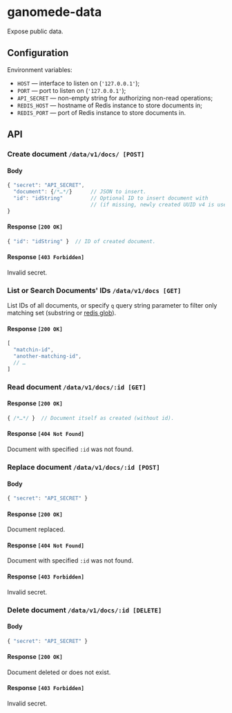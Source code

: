 # ganomede-data

Expose public data.

## Configuration

Environment variables:

* `HOST` — interface to listen on (`'127.0.0.1'`);
* `PORT` — port to listen on (`'127.0.0.1'`);
* `API_SECRET` — non-empty string for authorizing non-read operations;
* `REDIS_HOST` — hostname of Redis instance to store documents in;
* `REDIS_PORT` — port of Redis instance to store documents in.

## API

### Create document `/data/v1/docs/ [POST]`

#### Body

``` js
{ "secret": "API_SECRET",
  "document": {/*…*/}      // JSON to insert.
  "id": "idString"         // Optional ID to insert document with
                           // (if missing, newly created UUID v4 is used).
}
```

#### Response `[200 OK]`

``` js
{ "id": "idString" }  // ID of created document.
```

#### Response `[403 Forbidden]`

Invalid secret.

### List or Search Documents' IDs `/data/v1/docs [GET]`

List IDs of all documents, or specify `q` query string parameter to filter only matching set (substring or [redis glob](http://redis.io/commands/keys)).

#### Response `[200 OK]`

``` js
[
  "matchin-id",
  "another-matching-id",
  // …
]
```

### Read document `/data/v1/docs/:id [GET]`

#### Response `[200 OK]`

``` js
{ /*…*/ }  // Document itself as created (without id).
```

#### Response `[404 Not Found]`

Document with specified `:id` was not found.

### Replace document `/data/v1/docs/:id [POST]`

#### Body

``` js
{ "secret": "API_SECRET" }
```

#### Response `[200 OK]`

Document replaced.

#### Response `[404 Not Found]`

Document with specified `:id` was not found.

#### Response `[403 Forbidden]`

Invalid secret.


### Delete document `/data/v1/docs/:id [DELETE]`

#### Body

``` js
{ "secret": "API_SECRET" }
```

#### Response `[200 OK]`

Document deleted or does not exist.

#### Response `[403 Forbidden]`

Invalid secret.


